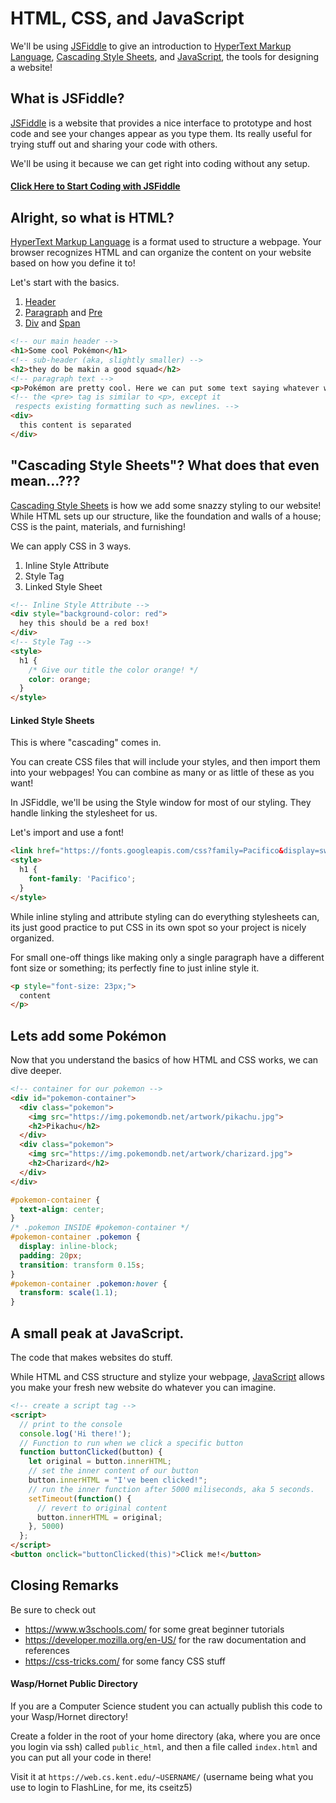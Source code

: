 # HTML, CSS, and JavaScript
We'll be using [JSFiddle](https://jsfiddle.net/) to give an introduction to [HyperText Markup Language](https://www.w3schools.com/html/), [Cascading Style Sheets](https://www.w3schools.com/css/), and [JavaScript](https://www.w3schools.com/js/), the tools for designing a website!

## What is JSFiddle?
[JSFiddle](https://jsfiddle.net/) is a website that provides a nice interface to prototype and host code and see your changes appear as you type them. Its really useful for trying stuff out and sharing your code with others.

We'll be using it because we can get right into coding without any setup.

#### [Click Here to Start Coding with JSFiddle](https://jsfiddle.net/)

## Alright, so what is HTML?
[HyperText Markup Language](https://www.w3schools.com/html/) is a format used to structure a webpage. Your browser recognizes HTML and can organize the content on your website based on how you define it to!

Let's start with the basics.
1. [Header](https://www.w3schools.com/tags/tag_hn.asp)
2. [Paragraph](https://www.w3schools.com/tags/tag_p.asp) and [Pre](https://www.w3schools.com/tags/tag_pre.asp)
3. [Div](https://www.w3schools.com/tags/tag_div.asp) and [Span](https://www.w3schools.com/tags/tag_span.asp)

```html
<!-- our main header -->
<h1>Some cool Pokémon</h1>
<!-- sub-header (aka, slightly smaller) -->
<h2>they do be makin a good squad</h2>
<!-- paragraph text -->
<p>Pokémon are pretty cool. Here we can put some text saying whatever we want.</p>
<!-- the <pre> tag is similar to <p>, except it
 respects existing formatting such as newlines. -->
<div>
  this content is separated
</div>
```

## "Cascading Style Sheets"? What does that even mean...???
[Cascading Style Sheets](https://www.w3schools.com/css/) is how we add some snazzy styling to our website! While HTML sets up our structure, like the foundation and walls of a house; CSS is the paint, materials, and furnishing!

We can apply CSS in 3 ways.
1. Inline Style Attribute
2. Style Tag
3. Linked Style Sheet

```html
<!-- Inline Style Attribute -->
<div style="background-color: red">
  hey this should be a red box!
</div>
<!-- Style Tag -->
<style>
  h1 {
    /* Give our title the color orange! */
    color: orange;
  }
</style>
```

#### Linked Style Sheets
This is where "cascading" comes in.

You can create CSS files that will include your styles, and then import them into your webpages! You can combine as many or as little of these as you want!

In JSFiddle, we'll be using the Style window for most of our styling. They handle linking the stylesheet for us.

Let's import and use a font!
```html
<link href="https://fonts.googleapis.com/css?family=Pacifico&display=swap" rel="stylesheet">
<style>
  h1 {
    font-family: 'Pacifico';
  }
</style>
```

While inline styling and attribute styling can do everything stylesheets can, its just good practice to put CSS in its own spot so your project is nicely organized.

For small one-off things like making only a single paragraph have a different font size or something; its perfectly fine to just inline style it.
```html
<p style="font-size: 23px;">
  content
</p>
```

## Lets add some Pokémon
Now that you understand the basics of how HTML and CSS works, we can dive deeper.

```html
<!-- container for our pokemon -->
<div id="pokemon-container">
  <div class="pokemon">
    <img src="https://img.pokemondb.net/artwork/pikachu.jpg">
    <h2>Pikachu</h2>
  </div>
  <div class="pokemon">
    <img src="https://img.pokemondb.net/artwork/charizard.jpg">
    <h2>Charizard</h2>
  </div>
</div>
```

```css
#pokemon-container {
  text-align: center;
}
/* .pokemon INSIDE #pokemon-container */
#pokemon-container .pokemon {
  display: inline-block;
  padding: 20px;
  transition: transform 0.15s;
}
#pokemon-container .pokemon:hover {
  transform: scale(1.1);
}
```


## A small peak at JavaScript.
The code that makes websites do stuff.

While HTML and CSS structure and stylize your webpage, [JavaScript](https://www.w3schools.com/js/) allows you make your fresh new website do whatever you can imagine.

```html
<!-- create a script tag -->
<script>
  // print to the console
  console.log('Hi there!');
  // Function to run when we click a specific button
  function buttonClicked(button) {
    let original = button.innerHTML;
    // set the inner content of our button
    button.innerHTML = "I've been clicked!";
    // run the inner function after 5000 miliseconds, aka 5 seconds.
    setTimeout(function() {
      // revert to original content
      button.innerHTML = original;
    }, 5000)
  };
</script>
<button onclick="buttonClicked(this)">Click me!</button>
```

## Closing Remarks
Be sure to check out
- https://www.w3schools.com/ for some great beginner tutorials
- https://developer.mozilla.org/en-US/ for the raw documentation and references
- https://css-tricks.com/ for some fancy CSS stuff

#### Wasp/Hornet Public Directory
If you are a Computer Science student you can actually publish this code to your Wasp/Hornet directory!

Create a folder in the root of your home directory (aka, where you are once you login via ssh) called `public_html`, and then a file called `index.html` and you can put all your code in there!

Visit it at `https://web.cs.kent.edu/~USERNAME/`
(username being what you use to login to FlashLine, for me, its cseitz5)
